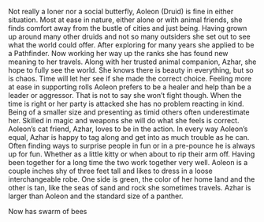  Not really a loner nor a social butterfly, Aoleon (Druid) is fine in either situation. Most at ease in nature, either alone or with animal friends, she finds comfort away from the bustle of cities and just being. Having grown up around many other druids and not so many outsiders she set out to see what the world could offer. After exploring for many years she applied to be a Pathfinder. Now working her way up the ranks she has found new meaning to her travels. Along with her trusted animal companion, Azhar, she hope to fully see the world. She knows there is beauty in everything, but so is chaos. Time will let her see if she made the correct choice. Feeling more at ease in supporting rolls Aoleon prefers to be a healer and help than be a leader or aggressor. That is not to say she won’t fight though. When the time is right or her party is attacked she has no problem reacting in kind. Being of a smaller size and presenting as timid others often underestimate her. Skilled in magic and weapons she will do what she feels is correct. Aoleon’s cat friend, Azhar, loves to be in the action. In every way Aoleon’s equal, Azhar is happy to tag along and get into as much trouble as he can. Often finding ways to surprise people in fun or in a pre-pounce he is always up for fun. Whether as a little kitty or when about to rip their arm off. Having been together for a long time the two work together very well. Aoleon is a couple inches shy of three feet tall and likes to dress in a loose interchangeable robe. One side is green, the color of her home land and the other is tan, like the seas of sand and rock she sometimes travels. Azhar is larger than Aoleon and the standard size of a panther.
 
 Now has swarm of bees
 
